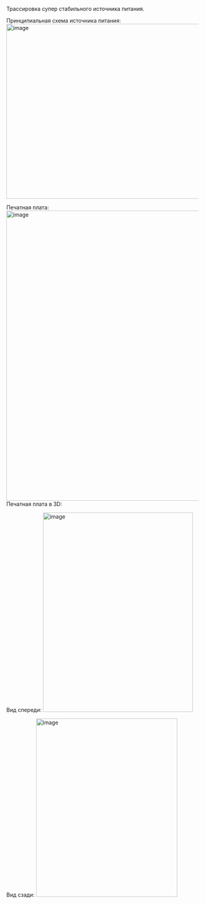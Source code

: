 Трассировка супер стабильного источника питания.


Принципиальная схема источника питания:
<img width="1293" height="459" alt="image" src="https://github.com/user-attachments/assets/e0df12ae-ca90-4cc5-afa1-cd0f52c6fa6f" />



Печатная плата:
<img width="586" height="761" alt="image" src="https://github.com/user-attachments/assets/53b10e54-8d48-414f-ada7-edc22a1ca3c3" />
Печатная плата в 3D:



Вид спереди:
<img width="393" height="523" alt="image" src="https://github.com/user-attachments/assets/36d45faf-be9a-4d85-a1b0-39d50371c461" />


Вид сзади:
<img width="370" height="468" alt="image" src="https://github.com/user-attachments/assets/aabb8f0d-bca1-40ae-a09e-4d8897646f08" />
